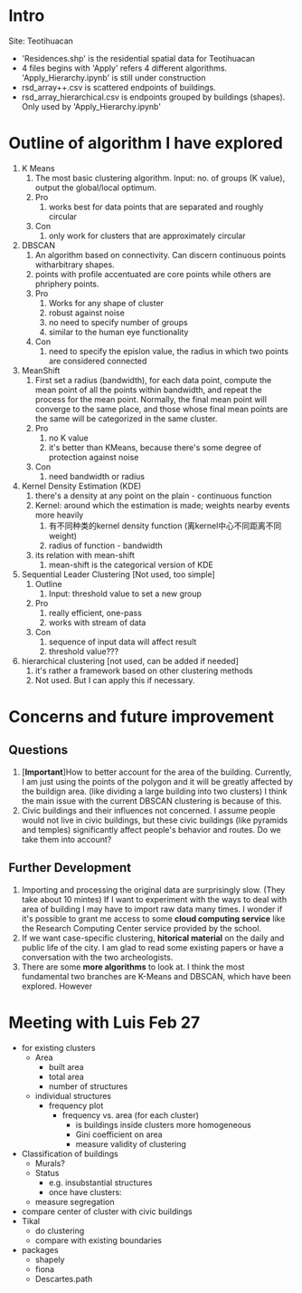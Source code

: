 # Intro

Site: Teotihuacan

* 'Residences.shp' is the residential spatial data for Teotihuacan
* 4 files begins with 'Apply' refers 4 different algorithms. 'Apply_Hierarchy.ipynb' is still under construction
* rsd_array++.csv is scattered endpoints of buildings. 
* rsd_array_hierarchical.csv is endpoints grouped by buildings (shapes). Only used by 'Apply_Hierarchy.ipynb'

# Outline of algorithm I have explored

1. K Means
   1. The most basic clustering algorithm. Input: no. of groups (K value), output the global/local optimum.
   2. Pro
      1. works best for data points that are separated and roughly circular
   3. Con
      1. only work for clusters that are approximately circular
2. DBSCAN
   1. An algorithm based on connectivity. Can discern continuous points witharbitrary shapes.
   2. points with profile accentuated are core points while others are phriphery points.
   3. Pro
      1. Works for any shape of cluster
      2. robust against noise
      3. no need to specify number of groups
      4. similar to the human eye functionality
   4. Con
      1. need to specify the epislon value, the radius in which two points are considered connected
3. MeanShift
   1. First set a radius (bandwidth), for each data point, compute the mean point of all the points within bandwidth, and repeat the process for the mean point. Normally, the final mean point will converge to the same place, and those whose final mean points are the same will be categorized in the same cluster.
   2. Pro
      1. no K value
      2. it's better than KMeans, because there's some degree of protection against noise
   3. Con
      1. need bandwidth or radius
4. Kernel Density Estimation (KDE)
   1. there's a density at any point on the plain - continuous function
   2. Kernel: around which the estimation is made; weights nearby events more heavily
      1. 有不同种类的kernel density function (离kernel中心不同距离不同weight)
      2. radius of function - bandwidth
   3. its relation with mean-shift
      1. mean-shift is the categorical version of KDE
5. Sequential Leader Clustering [Not used, too simple]
   1. Outline
      1. Input: threshold value to set a new group
   2. Pro
      1. really efficient, one-pass
      2. works with stream of data
   3. Con
      1. sequence of input data will affect result
      2. threshold value???
6. hierarchical clustering [not used, can be added if needed]
   1. it's rather a framework based on other clustering methods
   2. Not used. But I can apply this if necessary.



# Concerns and future improvement

## Questions

1. [**Important**]How to better account for the area of the building. Currently, I am just using the points of the polygon and it will be greatly affected by the buildign area. (like dividing a large building into two clusters) I think the main issue with the current DBSCAN clustering is because of this.
2. Civic buildings and their influences not concerned. I assume people would not live in civic buildings, but these civic buildings (like pyramids and temples) significantly affect people's behavior and routes. Do we take them into account?

## Further Development

1. Importing and processing the original data are surprisingly slow. (They take about 10 mintes) If I want to experiment with the ways to deal with area of building I may have to import raw data many times. I wonder if it's possible to grant me access to some **cloud computing service** like the Research Computing Center service provided by the school.
2. If we want case-specific clustering, **hitorical material** on the daily and public life of the city. I am glad to read some existing papers or have a conversation with the two archeologists.
3. There are some **more algorithms** to look at. I think the most fundamental two branches are K-Means and DBSCAN, which have been explored. However



# Meeting with Luis Feb 27

- for existing clusters
  - Area
    - built area
    - total area
    - number of structures
  - individual structures
    - frequency plot
      - frequency vs. area (for each cluster)
        - is buildings inside clusters more homogeneous
        - Gini coefficient on area 
        - measure validity of clustering
- Classification of buildings
  - Murals? 
  - Status 
    - e.g. insubstantial structures 
    - once have clusters: 
  - measure segregation 
- compare center of cluster with civic buildings
- Tikal
  - do clustering
  - compare with existing boundaries
- packages
  - shapely
  - fiona
  - Descartes.path

